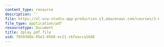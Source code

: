 ```yaml
---
content_type: resource
description: ''
file: https://ol-ocw-studio-app-production.s3.amazonaws.com/courses/3-091sc-introduction-to-solid-state-chemistry-fall-2010/7059386b95e18568ec21c6feacca16d8_2Q_fna3TTbs.pdf
file_type: application/pdf
resourcetype: Document
title: 3play pdf file
uid: 7059386b-95e1-8568-ec21-c6feacca16d8
---
```

